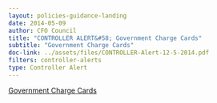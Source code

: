 ```yaml
---
layout: policies-guidance-landing 
date: 2014-05-09
author: CFO Council
title: "CONTROLLER ALERT&#58; Government Charge Cards"
subtitle: "Government Charge Cards"
doc-link: ../assets/files/CONTROLLER-Alert-12-5-2014.pdf
filters: controller-alerts
type: Controller Alert
---
```


[Government Charge Cards]({{site.baseurl}}/assets/files/CONTROLLER-Alert-12-5-2014.pdf)
